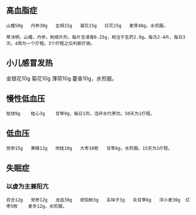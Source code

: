 ## 高血脂症

    山楂50g   丹参30g   玄胡15g   菊花15g   红花15g   麦芽40g，水煎服。
    
    草决明，山楂，丹参，制成片剂，每片含浸膏0.25g，相当于生药2.9g。每次2-4片，每日3次。4周为一个疗程。3个疗程之后判断疗效。
    
## 小儿感冒发热

   金银花10g   菊花10g   薄荷10g   藿香10g，水煎服。
   
## 慢性低血压

    桂枝9g    桂心3g    甘草9g，每日1剂，泡开水代茶饮。50天为1疗程。
    
## 低血压

    党参15g   黄精12g   肉桂10g   大枣10枚   甘草6g，水煎服。15天为1疗程。
    
## 失眠症
### 以虚为主兼阳亢

    百合12g   党参12g   龙齿30g   琥珀粉3g   五味子3g   灸甘草6g   浮小麦30g  红枣5枚    麦冬12g，水煎服。